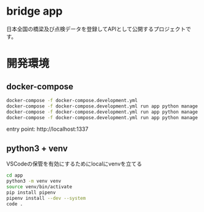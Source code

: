 # bridge app

日本全国の橋梁及び点検データを登録してAPIとして公開するプロジェクトです。

# 開発環境

## docker-compose

```sh
docker-compose -f docker-compose.development.yml
docker-compose -f docker-compose.development.yml run app python manage.py flush --no-input
docker-compose -f docker-compose.development.yml run app python manage.py migrate
docker-compose -f docker-compose.development.yml run app python manage.py init_data
```

entry point: http://localhost:1337

## python3 + venv

VSCodeの保管を有効にするためにlocalにvenvを立てる

```sh
cd app
python3 -m venv venv
source venv/bin/activate
pip install pipenv
pipenv install --dev --system
code .
```
